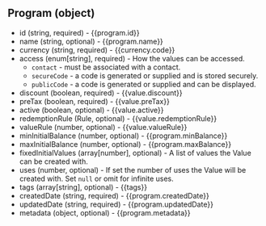 ## Program (object)
+ id (string, required) - {{program.id}}
+ name (string, optional) - {{program.name}}
+ currency (string, required) - {{currency.code}}
+ access (enum[string], required) - How the values can be accessed.
    + `contact` - must be associated with a contact.
    + `secureCode` - a code is generated or supplied and is stored securely.
    + `publicCode` - a code is generated or supplied and can be displayed.
+ discount (boolean, required) - {{value.discount}}
+ preTax (boolean, required) - {{value.preTax}}
+ active (boolean, optional) - {{value.active}}
+ redemptionRule (Rule, optional) - {{value.redemptionRule}}
+ valueRule (number, optional) - {{value.valueRule}}
+ minInitialBalance (number, optional) - {{program.minBalance}}
+ maxInitialBalance (number, optional) - {{program.maxBalance}}
+ fixedInitialValues (array[number], optional) - A list of values the Value can be created with.
+ uses (number, optional) - If set the number of uses the Value will be created with.  Set `null` or omit for infinite uses.
+ tags (array[string], optional) - {{tags}}
+ createdDate (string, required) - {{program.createdDate}}
+ updatedDate (string, required) - {{program.updatedDate}}
+ metadata (object, optional) - {{program.metadata}}
